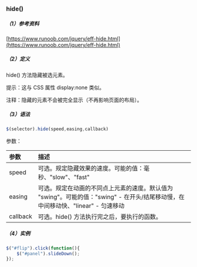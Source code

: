 ### hide\(\)

##### （1）参考资料

[https://www.runoob.com/jquery/eff-hide.html](https://www.runoob.com/jquery/eff-hide.html)

##### （2）定义

hide\(\) 方法隐藏被选元素。

提示：这与 CSS 属性 display:none 类似。

注释：隐藏的元素不会被完全显示（不再影响页面的布局）。

##### （3）语法

```js
$(selector).hide(speed,easing,callback)
```

参数：

| 参数 | 描述 |
| :--- | :--- |
| speed | 可选。规定隐藏效果的速度。可能的值：毫秒、"slow"、"fast" |
| easing | 可选。规定在动画的不同点上元素的速度。默认值为 "swing"。可能的值："swing" - 在开头/结尾移动慢，在中间移动快、"linear" - 匀速移动 |
| callback | 可选。hide\(\) 方法执行完之后，要执行的函数。 |

##### （4）实例

```js
$("#flip").click(function(){
    $("#panel").slideDown();
});
```



